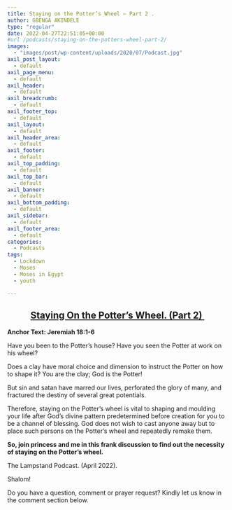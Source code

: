```yaml
---
title: Staying on the Potter’s Wheel – Part 2 .
author: GBENGA AKINDELE
type: "regular"
date: 2022-04-27T22:51:05+00:00
#url /podcasts/staying-on-the-potters-wheel-part-2/
images: 
  - "images/post/wp-content/uploads/2020/07/Podcast.jpg"
axil_post_layout:
  - default
axil_page_menu:
  - default
axil_header:
  - default
axil_breadcrumb:
  - default
axil_footer_top:
  - default
axil_layout:
  - default
axil_header_area:
  - default
axil_footer:
  - default
axil_top_padding:
  - default
axil_top_bar:
  - default
axil_banner:
  - default
axil_bottom_padding:
  - default
axil_sidebar:
  - default
axil_footer_area:
  - default
categories:
  - Podcasts
tags:
  - Lockdown
  - Moses
  - Moses in Egypt
  - youth

---
```

<h2 style="text-align: center;">
  <strong><u>Staying On the Potter&#8217;s Wheel. (Part 2) </u></strong>
</h2>

**Anchor Text: Jeremiah 18:1-6**

Have you been to the Potter’s house? Have you seen the Potter at work on his wheel?

Does a clay have moral choice and dimension to instruct the Potter on how to shape it? You are the clay; God is the Potter!

But sin and satan have marred our lives, perforated the glory of many, and fractured the destiny of several great potentials.

Therefore, staying on the Potter’s wheel is vital to shaping and moulding your life after God’s divine pattern predetermined before creation for you to be a channel of blessing. God does not wish to cast anyone away but to place such persons on the Potter’s wheel and repeatedly remake them.

**So, join princess and me in this frank discussion to find out the necessity of staying on the Potter’s wheel.**

The Lampstand Podcast. (April 2022).

Shalom!

Do you have a question, comment or prayer request? Kindly let us know in the comment section below.
